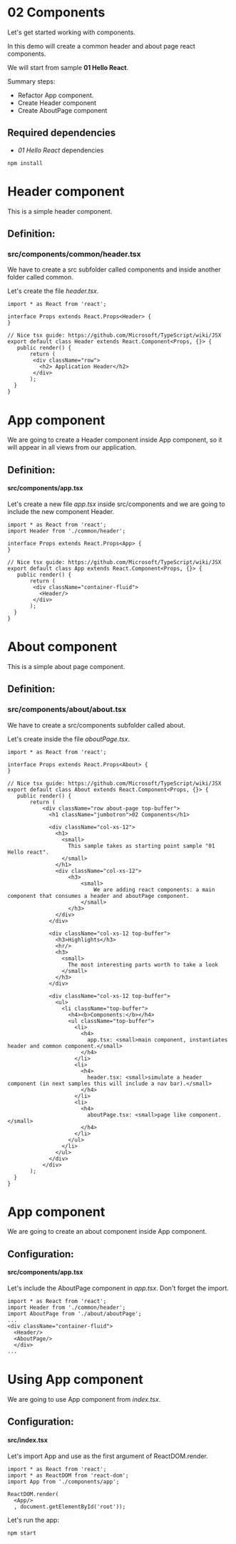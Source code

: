 # 02 Components

Let's get started working with components.

In this demo will create a common header and about page react components.

We will start from sample **01 Hello React**.

Summary steps:
- Refactor App component.
- Create Header component
- Create AboutPage component

## Required dependencies
- *01 Hello React* dependencies

```
npm install
```

# Header component

This is a simple header component.

## Definition:
### src/components/common/header.tsx

We have to create a src subfolder called components and inside another folder
called common.

Let's create the file _header.tsx_.

```
import * as React from 'react';

interface Props extends React.Props<Header> {
}

// Nice tsx guide: https://github.com/Microsoft/TypeScript/wiki/JSX
export default class Header extends React.Component<Props, {}> {
   public render() {
       return (
        <div className="row">
          <h2> Application Header</h2>
        </div>
       );
  }
}
```

# App component

We are going to create a Header component inside App component, so it will
appear in all views from our application.

## Definition:
#### src/components/app.tsx

Let's create a new file _app.tsx_ inside src/components and we are going to
include the new component Header.

```
import * as React from 'react';
import Header from './common/header';

interface Props extends React.Props<App> {
}

// Nice tsx guide: https://github.com/Microsoft/TypeScript/wiki/JSX
export default class App extends React.Component<Props, {}> {
   public render() {
       return (
        <div className="container-fluid">
          <Header/>
        </div>
       );
  }
}
```

# About component

This is a simple about page component.

## Definition:
### src/components/about/about.tsx

We have to create a src/components subfolder called about.

Let's create inside the file _aboutPage.tsx_.

```
import * as React from 'react';

interface Props extends React.Props<About> {
}

// Nice tsx guide: https://github.com/Microsoft/TypeScript/wiki/JSX
export default class About extends React.Component<Props, {}> {
   public render() {
       return (
           <div className="row about-page top-buffer">
             <h1 className="jumbotron">02 Components</h1>

             <div className="col-xs-12">
               <h1>
                 <small>
                   This sample takes as starting point sample "01 Hello react".
                 </small>
               </h1>
               <div className="col-xs-12">
                   <h3>
                       <small>
                           We are adding react components: a main component that consumes a header and aboutPage component.
                       </small>
                   </h3>
               </div>
             </div>

             <div className="col-xs-12 top-buffer">
               <h3>Highlights</h3>
               <hr/>
               <h3>
                 <small>
                   The most interesting parts worth to take a look
                 </small>
               </h3>
             </div>

             <div className="col-xs-12 top-buffer">
               <ul>
                 <li className="top-buffer">
                   <h4><b>Components:</b></h4>
                   <ul className="top-buffer">
                     <li>
                       <h4>
                         app.tsx: <small>main component, instantiates header and common component.</small>
                       </h4>
                     </li>
                     <li>
                       <h4>
                         header.tsx: <small>simulate a header component (in next samples this will include a nav bar).</small>
                       </h4>
                     </li>
                     <li>
                       <h4>
                         aboutPage.tsx: <small>page like component.</small>
                       </h4>
                     </li>
                   </ul>
                 </li>
               </ul>
             </div>
           </div>
       );
  }
}
```

# App component

We are going to create an about component inside App component.

## Configuration:
#### src/components/app.tsx

Let's include the AboutPage component in _app.tsx_. Don't forget the import.

```
import * as React from 'react';
import Header from './common/header';
import AboutPage from './about/aboutPage';
...
<div className="container-fluid">
  <Header/>
  <AboutPage/>
  </div>
...
```

# Using App component

We are going to use App component from _index.tsx_.

## Configuration:
#### src/index.tsx

Let's import App and use as the first argument of ReactDOM.render.

```
import * as React from 'react';
import * as ReactDOM from 'react-dom';
import App from './components/app';

ReactDOM.render(
  <App/>
  , document.getElementById('root'));
```

Let's run the app:

```
npm start
```
